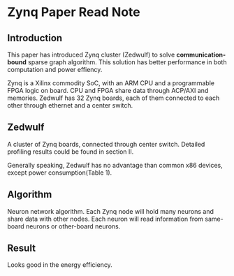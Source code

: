 # Zynq Paper Read Note

## Introduction

This paper has introduced Zynq cluster (Zedwulf) to solve **communication-bound** sparse graph algorithm. This solution has better performance in both computation and power effiency.

Zynq is a Xilinx commodity SoC, with an ARM CPU and a programmable FPGA logic on board. CPU and FPGA share data through ACP/AXI and memories. Zedwulf has 32 Zynq boards, each of them connected to each other through ethernet and a center switch.

## Zedwulf

A cluster of Zynq boards, connected through center switch. Detailed profiling results could be found in section II.

Generally speaking, Zedwulf has no advantage than common x86 devices, except power consumption(Table 1).

## Algorithm

Neuron network algorithm. Each Zynq node will hold many neurons and share data with other nodes. Each neuron will read information from same-board neurons or other-board neurons.

## Result

Looks good in the energy efficiency.
